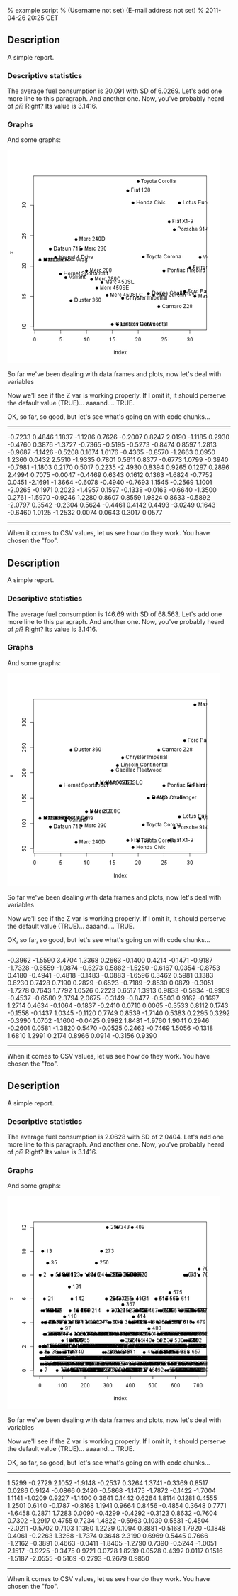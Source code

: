 % example script
% (Username not set) (E-mail address not set)
% 2011-04-26 20:25 CET

## Description

A simple report.

### Descriptive statistics

The average fuel consumption is 20.091 with SD of 6.0269. Let's add one
more line to this paragraph. And another one. Now, you've probably heard
of *pi*? Right? Its value is 3.1416.

### Graphs

And some graphs:

![image](0ec1f788fe2feb5d233de865b51e9eaf.png)

So far we've been dealing with data.frames and plots, now let's deal
with variables

Now we'll see if the Z var is working properly. If I omit it, it should
perserve the default value (TRUE)... aaaand.... TRUE.

OK, so far, so good, but let's see what's going on with code chunks...

  --------- --------- --------- --------- --------- --------- --------- --------- --------- ---------
  -0.7233   0.4846    1.1837    -1.1286   0.7626    -0.2007   0.8247    2.0190    -1.1185   0.2930
  -0.4760   0.3876    -1.3727   -0.7365   -0.5195   -0.5273   -0.8474   0.8597    1.2813    -0.9687
  -1.1426   -0.5208   0.1674    1.6176    -0.4365   -0.8570   -1.2663   0.0950    1.2360    0.0432
  2.5510    -1.9335   0.7801    0.5611    0.8377    -0.6773   1.0799    -0.3940   -0.7981   -1.1803
  0.2170    0.5017    0.2235    -2.4930   0.8394    0.9265    0.1297    0.2896    2.4994    0.7075
  -0.0047   -0.4469   0.6343    0.1612    0.1363    -1.6824   -0.7752   0.0451    -2.1691   -1.3664
  -0.6078   -0.4940   -0.7693   1.1545    -0.2569   1.1001    -2.0265   -0.1971   0.2023    -1.4957
  0.1597    -0.1338   -0.0163   -0.6640   -1.3500   0.2761    -1.5970   -0.9246   1.2280    0.8607
  0.8559    1.9824    0.8633    -0.5892   -2.0797   0.3542    -0.2304   0.5624    -0.4461   0.4142
  0.4493    -3.0249   0.1643    -0.6460   1.0125    -1.2532   0.0074    0.0643    0.3017    0.0577
  --------- --------- --------- --------- --------- --------- --------- --------- --------- ---------

When it comes to CSV values, let us see how do they work. You have
chosen the "foo".

## Description

A simple report.

### Descriptive statistics

The average fuel consumption is 146.69 with SD of 68.563. Let's add one
more line to this paragraph. And another one. Now, you've probably heard
of *pi*? Right? Its value is 3.1416.

### Graphs

And some graphs:

![image](0221aa97b1343432a8450115ebf9089f.png)

So far we've been dealing with data.frames and plots, now let's deal
with variables

Now we'll see if the Z var is working properly. If I omit it, it should
perserve the default value (TRUE)... aaaand.... TRUE.

OK, so far, so good, but let's see what's going on with code chunks...

  --------- --------- --------- --------- --------- --------- --------- --------- --------- ---------
  -0.3962   -1.5590   3.4704    1.3368    0.2663    -0.1400   0.4214    -0.1471   -0.9187   -1.7328
  -0.6559   -1.0874   -0.6273   0.5882    -1.5250   -0.6167   0.0354    -0.8753   0.4180    -0.4941
  -0.4818   -0.1483   -0.0883   -1.6596   0.3462    0.5981    0.1383    0.6230    0.7428    0.7190
  0.2829    -0.6523   -0.7189   -2.8530   0.0879    -0.3051   -1.7278   0.7643    1.7792    1.0526
  0.2223    0.6517    1.3913    0.9833    -0.5834   -0.9909   -0.4537   -0.6580   2.3794    2.0675
  -0.3149   -0.8477   -0.5503   0.9162    -0.1697   1.2714    0.4634    -0.1064   -0.1837   -0.2410
  0.0710    0.0065    -0.3533   0.8112    0.1743    -0.1558   -0.1437   1.0345    -0.1120   0.7749
  0.8539    -1.7140   0.5383    0.2295    0.3292    -0.3990   1.0702    -1.1600   -0.0425   0.9982
  1.8481    -1.9760   1.9041    0.2946    -0.2601   0.0581    -1.3820   0.5470    -0.0525   0.2462
  -0.7469   1.5056    -0.1318   1.6810    1.2991    0.2174    0.8966    0.0914    -0.3156   0.9390
  --------- --------- --------- --------- --------- --------- --------- --------- --------- ---------

When it comes to CSV values, let us see how do they work. You have
chosen the "foo".

## Description

A simple report.

### Descriptive statistics

The average fuel consumption is 2.0628 with SD of 2.0404. Let's add one
more line to this paragraph. And another one. Now, you've probably heard
of *pi*? Right? Its value is 3.1416.

### Graphs

And some graphs:

![image](f1891776819c845a6068c59a90f70d8f.png)

So far we've been dealing with data.frames and plots, now let's deal
with variables

Now we'll see if the Z var is working properly. If I omit it, it should
perserve the default value (TRUE)... aaaand.... TRUE.

OK, so far, so good, but let's see what's going on with code chunks...

  --------- --------- --------- --------- --------- --------- --------- --------- --------- ---------
  1.5299    -0.2729   2.1052    -1.9148   -0.2537   0.3264    1.3741    -0.3369   0.8517    0.0286
  0.9124    -0.0866   0.2420    -0.5868   -1.1475   -1.7872   -0.1422   -1.7004   1.1141    -1.0209
  0.9227    -1.1400   0.3641    0.1442    0.6264    1.8114    0.1281    0.4555    1.2501    0.6140
  -0.1787   -0.8168   1.1941    0.9664    0.8456    -0.4854   0.3648    0.7771    -1.6458   0.2871
  1.7283    0.0090    -0.4299   -0.4292   -0.3123   0.8632    -0.7604   0.7302    -1.2917   0.4755
  0.7234    1.4822    -0.5963   0.1039    0.5531    -0.4504   -2.0211   -0.5702   0.7103    1.1360
  1.2239    0.1094    0.3881    -0.5168   1.7920    -0.1848   0.4061    -0.2263   1.3268    -1.7374
  0.3648    2.3190    0.6969    0.5445    0.7666    -1.2162   -0.3891   0.4663    -0.0411   -1.8405
  -1.2790   0.7390    -0.5244   -1.0051   2.1517    -0.9225   -0.3475   0.9721    0.0728    1.8239
  0.0528    0.4392    0.0117    0.1516    -1.5187   -2.0555   -0.5169   -0.2793   -0.2679   0.9850
  --------- --------- --------- --------- --------- --------- --------- --------- --------- ---------

When it comes to CSV values, let us see how do they work. You have
chosen the "foo".
